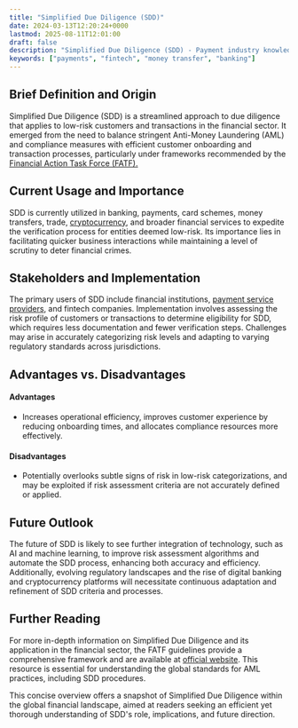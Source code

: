 ```yaml
---
title: "Simplified Due Diligence (SDD)"
date: 2024-03-13T12:20:24+0000
lastmod: 2025-08-11T12:01:00
draft: false
description: "Simplified Due Diligence (SDD) - Payment industry knowledge and insights"
keywords: ["payments", "fintech", "money transfer", "banking"]
---
```


## **Brief Definition and Origin**

Simplified Due Diligence (SDD) is a streamlined approach to due diligence that applies to low-risk customers and transactions in the financial sector. It emerged from the need to balance stringent Anti-Money Laundering (AML) and compliance measures with efficient customer onboarding and transaction processes, particularly under frameworks recommended by the [Financial Action Task Force (FATF).](https://faisalkhanllc.xyz/resources/payments-wiki/f/fatf/)

## **Current Usage and Importance**

SDD is currently utilized in banking, payments, card schemes, money transfers, trade, [cryptocurrency](https://faisalkhanllc.xyz/resources/payments-wiki/c/cryptocurrency/), and broader financial services to expedite the verification process for entities deemed low-risk. Its importance lies in facilitating quicker business interactions while maintaining a level of scrutiny to deter financial crimes.

## **Stakeholders and Implementation**

The primary users of SDD include financial institutions, [payment service providers](https://faisalkhanllc.xyz/resources/payments-wiki/p/payment-service-provider-psp/), and fintech companies. Implementation involves assessing the risk profile of customers or transactions to determine eligibility for SDD, which requires less documentation and fewer verification steps. Challenges may arise in accurately categorizing risk levels and adapting to varying regulatory standards across jurisdictions.

## **Advantages vs. Disadvantages**

#### **Advantages**

- Increases operational efficiency, improves customer experience by reducing onboarding times, and allocates compliance resources more effectively.

#### **Disadvantages**

- Potentially overlooks subtle signs of risk in low-risk categorizations, and may be exploited if risk assessment criteria are not accurately defined or applied.

## **Future Outlook**

The future of SDD is likely to see further integration of technology, such as AI and machine learning, to improve risk assessment algorithms and automate the SDD process, enhancing both accuracy and efficiency. Additionally, evolving regulatory landscapes and the rise of digital banking and cryptocurrency platforms will necessitate continuous adaptation and refinement of SDD criteria and processes.

## **Further Reading**

For more in-depth information on Simplified Due Diligence and its application in the financial sector, the FATF guidelines provide a comprehensive framework and are available at [official website](http://www.fatf-gafi.org/). This resource is essential for understanding the global standards for AML practices, including SDD procedures.

This concise overview offers a snapshot of Simplified Due Diligence within the global financial landscape, aimed at readers seeking an efficient yet thorough understanding of SDD's role, implications, and future direction.